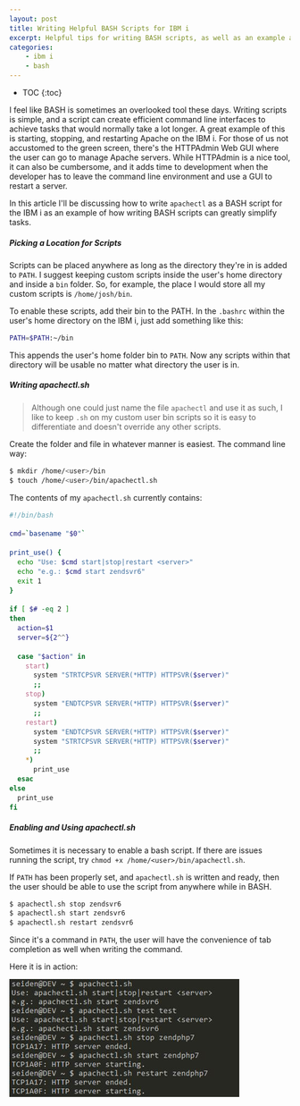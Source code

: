 ```yaml
---
layout: post
title: Writing Helpful BASH Scripts for IBM i
excerpt: Helpful tips for writing BASH scripts, as well as an example apachectl BASH script.
categories:
    - ibm i
    - bash
---
```


* TOC
{:toc}

I feel like BASH is sometimes an overlooked tool these days. Writing scripts is simple, and a script can create
efficient command line interfaces to achieve tasks that would normally take a lot longer. A great example of this is
starting, stopping, and restarting Apache on the IBM i. For those of us not accustomed to the green screen, there's the
HTTPAdmin Web GUI where the user can go to manage Apache servers. While HTTPAdmin is a nice tool, it can also be
cumbersome, and it adds time to development when the developer has to leave the command line environment and use a GUI
to restart a server.

In this article I'll be discussing how to write `apachectl` as a BASH script for the IBM i as an example of how
writing BASH scripts can greatly simplify tasks.

##### Picking a Location for Scripts

Scripts can be placed anywhere as long as the directory they're in is added to `PATH`. I suggest keeping custom scripts
inside the user's home directory and inside a `bin` folder. So, for example, the place I would store all my custom
scripts is `/home/josh/bin`.

To enable these scripts, add their bin to the PATH. In the `.bashrc` within the user's home directory on the IBM i, just
add something like this:

```bash
PATH=$PATH:~/bin
```

This appends the user's home folder bin to `PATH`. Now any scripts within that directory will be usable no matter what
directory the user is in.

##### Writing apachectl.sh

> Although one could just name the file `apachectl` and use it as such, I like to keep `.sh` on my custom user bin
scripts so it is easy to differentiate and doesn't override any other scripts.

Create the folder and file in whatever manner is easiest. The command line way:

```bash
$ mkdir /home/<user>/bin
$ touch /home/<user>/bin/apachectl.sh
```

The contents of my `apachectl.sh` currently contains:

```bash
#!/bin/bash

cmd=`basename "$0"`

print_use() {
  echo "Use: $cmd start|stop|restart <server>"
  echo "e.g.: $cmd start zendsvr6"
  exit 1
}

if [ $# -eq 2 ]
then
  action=$1
  server=${2^^}

  case "$action" in
    start)
      system "STRTCPSVR SERVER(*HTTP) HTTPSVR($server)"
      ;;
    stop)
      system "ENDTCPSVR SERVER(*HTTP) HTTPSVR($server)"
      ;;
    restart)
      system "ENDTCPSVR SERVER(*HTTP) HTTPSVR($server)"
      system "STRTCPSVR SERVER(*HTTP) HTTPSVR($server)"
      ;;
    *)
      print_use
  esac
else
  print_use
fi
```

##### Enabling and Using apachectl.sh

Sometimes it is necessary to enable a bash script. If there are issues running the script, try
`chmod +x /home/<user>/bin/apachectl.sh`.

If `PATH` has been properly set, and `apachectl.sh` is written and ready, then the user should be able to use the script
from anywhere while in BASH.

```bash
$ apachectl.sh stop zendsvr6
$ apachectl.sh start zendsvr6
$ apachectl.sh restart zendsvr6
```

Since it's a command in `PATH`, the user will have the convenience of tab completion as well when writing the command.

Here it is in action:

![apachectl.sh example](/images/writing-helpful-bash-scripts-for-ibm-i/apachectl-example.jpg)

